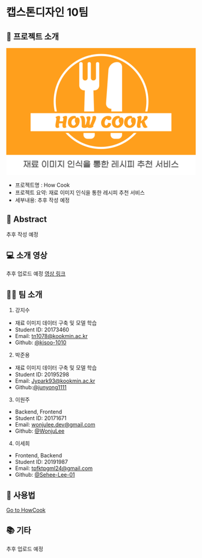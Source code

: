 # 캡스톤디자인 10팀

## 📝 프로젝트 소개

![Image](img/main.png)

- 프로젝트명 : How Cook
- 프로젝트 요약: 재료 이미지 인식을 통한 레시피 추천 서비스
- 세부내용: 추후 작성 예정

## 📜 Abstract

추후 작성 예정

## 💻 소개 영상

추후 업로드 예정
[영상 링크]()

## 👨‍🍳 팀 소개

1. 강지수

- 재료 이미지 데이터 구축 및 모델 학습
- Student ID: 20173460
- Email: tn1078@kookmin.ac.kr
- Github: [@kjsoo-1010](https://github.com/kjsoo-1010)

2. 박준용

- 재료 이미지 데이터 구축 및 모델 학습
- Student ID: 20195298
- Email: Jypark93@kookmin.ac.kr
- Github:[@junyong1111](https://github.com/junyong1111)

3. 이원주

- Backend, Frontend
- Student ID: 20171671
- Email: wonjulee.dev@gmail.com
- Github: [@WonjuLee](https://github.com/wonju-dev)

4. 이세희

- Frontend, Backend
- Student ID: 20191987
- Email: tpfktpgml24@gmail.com
- Github: [@Sehee-Lee-01](https://github.com/Sehee-Lee-01)

## 🔎 사용법

[Go to HowCook](https://github.com/kookmin-sw/cap-template/edit/master/index.md)

## 📚 기타

추후 업로드 예정
